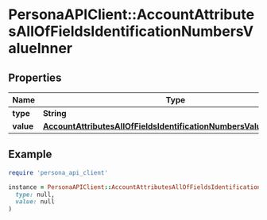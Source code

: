 # PersonaAPIClient::AccountAttributesAllOfFieldsIdentificationNumbersValueInner

## Properties

| Name | Type | Description | Notes |
| ---- | ---- | ----------- | ----- |
| **type** | **String** |  | [optional] |
| **value** | [**AccountAttributesAllOfFieldsIdentificationNumbersValueInnerValue**](AccountAttributesAllOfFieldsIdentificationNumbersValueInnerValue.md) |  | [optional] |

## Example

```ruby
require 'persona_api_client'

instance = PersonaAPIClient::AccountAttributesAllOfFieldsIdentificationNumbersValueInner.new(
  type: null,
  value: null
)
```

